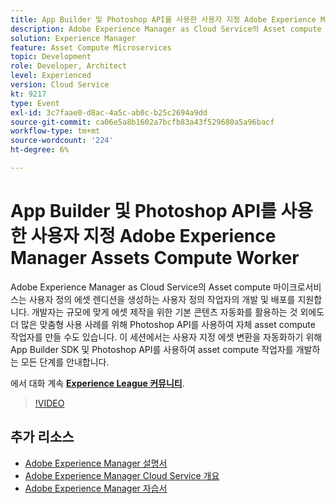 ```yaml
---
title: App Builder 및 Photoshop API를 사용한 사용자 지정 Adobe Experience Manager Assets Compute Worker
description: Adobe Experience Manager as Cloud Service의 Asset compute 마이크로서비스는 사용자 정의 에셋 렌디션을 생성하는 사용자 정의 작업자의 개발 및 배포를 지원합니다. 개발자는 규모에 맞게 에셋 제작을 위한 기본 콘텐츠 자동화를 활용하는 것 외에도 더 많은 맞춤형 사용 사례를 위해 Photoshop API를 사용하여 자체 asset compute 작업자를 만들 수도 있습니다. 이 세션에서는 사용자 지정 에셋 변환을 자동화하기 위해 App Builder SDK 및 Photoshop API를 사용하여 asset compute 작업자를 개발하는 모든 단계를 안내합니다.
solution: Experience Manager
feature: Asset Compute Microservices
topic: Development
role: Developer, Architect
level: Experienced
version: Cloud Service
kt: 9217
type: Event
exl-id: 3c7faae0-d8ac-4a5c-ab0c-b25c2694a9dd
source-git-commit: ca06e5a8b1602a7bcfb83a43f529680a5a96bacf
workflow-type: tm+mt
source-wordcount: '224'
ht-degree: 6%

---
```


# App Builder 및 Photoshop API를 사용한 사용자 지정 Adobe Experience Manager Assets Compute Worker

Adobe Experience Manager as Cloud Service의 Asset compute 마이크로서비스는 사용자 정의 에셋 렌디션을 생성하는 사용자 정의 작업자의 개발 및 배포를 지원합니다. 개발자는 규모에 맞게 에셋 제작을 위한 기본 콘텐츠 자동화를 활용하는 것 외에도 더 많은 맞춤형 사용 사례를 위해 Photoshop API를 사용하여 자체 asset compute 작업자를 만들 수도 있습니다. 이 세션에서는 사용자 지정 에셋 변환을 자동화하기 위해 App Builder SDK 및 Photoshop API를 사용하여 asset compute 작업자를 개발하는 모든 단계를 안내합니다.

에서 대화 계속 **[Experience League 커뮤니티](https://adobe.ly/3F6f5sG)**.

>[!VIDEO](https://video.tv.adobe.com/v/337769/?quality=12&learn=on&hidetitle=true)

## 추가 리소스

- [Adobe Experience Manager 설명서](https://experienceleague.adobe.com/docs/experience-manager-cloud-service.html)
- [Adobe Experience Manager Cloud Service 개요](https://experienceleague.adobe.com/docs/experience-manager-cloud-service/overview/home.html)
- [Adobe Experience Manager 자습서](https://experienceleague.adobe.com/docs/experience-manager-tutorials.html)
